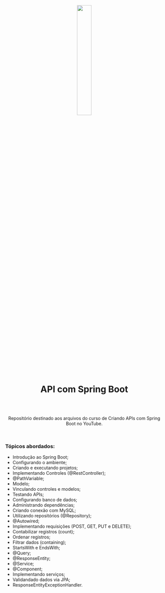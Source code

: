 <div align="center">
  <img src="https://github.com/ralflima/java_spring/blob/master/icone.png" width="30%">
  <h1 style="border-bottom:none">API com Spring Boot</h1>
  
  <br>
  <br>
  <p>Repositório destinado aos arquivos do curso de Criando APIs com Spring Boot no YouTube.</p>
  <br>
  <div align="justify">
  <h3>Tópicos abordados:</h3>
  
   + Introdução ao Spring Boot;
   + Configurando o ambiente;
   + Criando e executando projetos;
   + Implementando Controles (@RestController);
   + @PathVariable;
   + Modelo;
   + Vinculando controles e modelos;
   + Testando APIs;
   + Configurando banco de dados;
   + Administrando dependências;
   + Criando conexão com MySQL;
   + Utilizando repositórios (@Repository);
   + @Autowired;
   + Implementando requisições (POST, GET, PUT e DELETE);
   + Contabilizar registros (count);
   + Ordenar registros;
   + Filtrar dados (containing);
   + StartsWith e EndsWith;
   + @Query;
   + @ResponseEntity;
   + @Service;
   + @Component;
   + Implementando serviços;
   + Validandado dados via JPA;
   + ResponseEntityExceptionHandler.
  </div>
</div>
